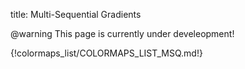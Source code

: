 title: Multi-Sequential Gradients

@warning
This page is currently under develeopment!

{!colormaps_list/COLORMAPS_LIST_MSQ.md!}